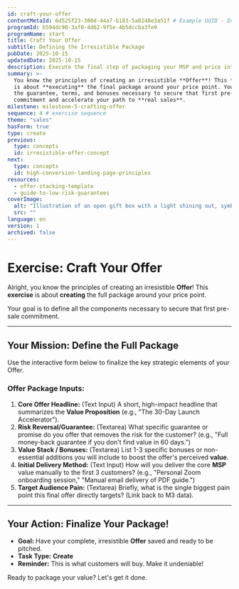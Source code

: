 ```yaml
---
id: craft-your-offer
contentMetaId: 6d525f23-380d-44a7-b183-5a0248e3a51f # Example UUID - Ensure uniqueness
programId: b594dc90-3af0-4d62-9f5e-4b5dccba3fe9
programName: start
title: Craft Your Offer
subtitle: Defining the Irresistible Package
pubDate: 2025-10-15
updatedDate: 2025-10-15
description: Execute the final step of packaging your MSP and price into a complete, irresistible offer by defining guarantees, terms, and value stacking components.
summary: >-
  You know the principles of creating an irresistible **Offer**! This **exercise**
  is about **executing** the final package around your price point. You'll define
  the guarantee, terms, and bonuses necessary to secure that first pre-sale
  commitment and accelerate your path to **real sales**.
milestone: milestone-5-crafting-offer
sequence: 4 # exercise sequence
theme: "sales"
hasForm: true
type: create
previous:
  type: concepts
  id: irresistible-offer-concept
next:
  type: concepts
  id: high-conversion-landing-page-principles
resources:
  - offer-stacking-template
  - guide-to-low-risk-guarantees
coverImage:
  alt: "Illustration of an open gift box with a light shining out, symbolizing an irresistible offer or a packaged solution."
  src: ""
language: en
version: 1
archived: false
---
```

# Exercise: Craft Your Offer

Alright, you know the principles of creating an irresistible **Offer**! This **exercise** is about **creating** the full package around your price point.

Your goal is to define all the components necessary to secure that first pre-sale commitment.

---

## Your Mission: Define the Full Package

Use the interactive form below to finalize the key strategic elements of your Offer.

### Offer Package Inputs:

1.  **Core Offer Headline:** (Text Input) A short, high-impact headline that summarizes the **Value Proposition** (e.g., "The 30-Day Launch Accelerator").
2.  **Risk Reversal/Guarantee:** (Textarea) What specific guarantee or promise do you offer that removes the risk for the customer? (e.g., "Full money-back guarantee if you don't find value in 60 days.")
3.  **Value Stack / Bonuses:** (Textarea) List 1-3 specific bonuses or non-essential additions you will include to boost the offer's perceived **value**.
4.  **Initial Delivery Method:** (Text Input) How will you deliver the core **MSP** value manually to the first 3 customers? (e.g., "Personal Zoom onboarding session," "Manual email delivery of PDF guide.")
5.  **Target Audience Pain:** (Textarea) Briefly, what is the single biggest pain point this final offer directly targets? (Link back to M3 data).

---

## Your Action: Finalize Your Package!

* **Goal:** Have your complete, irresistible **Offer** saved and ready to be pitched.
* **Task Type:** **Create**
* **Reminder:** This is what customers will buy. Make it undeniable!

Ready to package your value? Let's get it done.